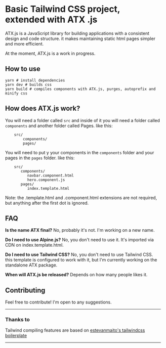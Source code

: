 # Basic Tailwind CSS project, extended with ATX .js



ATX.js is a JavaScript library for building applications with a consistent design and code structure.
it makes maintaining static html pages simpler and more efficient.

At the moment, ATX.js is a work in progress.


## How to use
```
yarn # install dependencies
yarn dev # builds css
yarn build # compiles components with ATX.js, purges, autoprefix and minify css
```
## How does ATX.js work?

You will need a folder called `src` and inside of it you will need a folder called `components` and another folder called Pages.
like this:
```
    src/
        components/
        pages/
```

You will need to put y your components in the `components` folder and your pages in the `pages` folder.
like this:

```
    src/
       components/
          navbar.component.html
          hero.component.js
       pages/
          index.template.html
```
Note: the .template.html and .component.html extensions are not required, but anything after the first dot is ignored.


## FAQ

**Is the name ATX final?**
No, probably it's not. I'm working on a new name.

**Do I need to use Alpine.js?**
No, you don't need to use it. It's imported via CDN on index.template.html.

**Do I need to use Tailwind CSS?**
No, you don't need to use Tailwind CSS. this template is configured to work with it, but I'm currently working on the standalone ATX package.

**When will ATX.js be released?**
Depends on how many people likes it.



## Contributing
Feel free to contribute! I'm open to any suggestions.

---

### Thanks to
Tailwind compiling features are based on [estevanmaito's tailwindcss boilerplate](https://github.com/estevanmaito/tailwindcss-boilerplate)

---